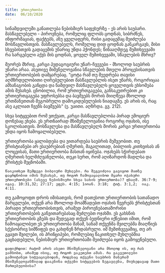 ```yaml
---
title: ურთიერთობა
date:  06/10/2020
---
```


სინამდვილეში განათლება ნებისმიერ საფეხურზე - ეს არის საუბარი. მასწავლებელი - პიროვნება, რომელიც ფლობს ცოდნას, სიბრძნეს, ინფორმაციას, ფაქტებს, ანუ ყველაფერს, რისი გადაცემაც შეიძლება მოსწავლისთვის. მასწავლებელს, რომელიც დიდ ცოდნას განკარგავს, მისი სხვებისთვის გადაცემის უნარიც უნდა ჰქონდეს; წინააღმდეგ შემთხვევაში რა სარგებელი აქვს მის ცოდნას, ყოველ შემთხვევაში, სწავლების მხრივ?

მეორეს მხრივ, კარგი პედაგოგიური უნარ-ჩვევები - მხოლოდ საუბრის უნარი არაა. ასეთივე მიშვნელოვანია სწავლების მთელი პროცესისათვის ურთიერთობების დამყარებაც. "ცოტა რამ თუ შეედრება თავისი აღმზრდელობითი ღირებულებით მასწავლებლის ისეთ უნარს, როგორიცაა ამხანაგობის განცდა და ნამდვილ მასწავლებელს ყოველთვის ეხსომება ამის შესახებ. ცნობილია, რომ ურთიერთგაგება, განსაკუთრებით კი ურთიერთგაგება უფროსებსა და ბავშვებს შორის მიიღწევა მხოლოდ ერთმანეთთან მეგობრული დამოკიდებულების ნიადაგზე. ეს არის ის, რაც ასე აკლიათ ჩვენს ბავშვებს" (ე. უაითი. აღზრდა. გვ. 212).

სხვა სიტყვებით რომ ვთქვათ, კარგი მასწავლებლობა პირად ემოციურ დონესაც ეხება. ეს ერთნაირად მნიშვნელოვანია როგორც ოჯახის, ისე სკოლისათვის. მოსწავლესა და მასწავლებელს შორის კარგი ურთიერთობა უნდა იყოს ჩამოყალიბებული.

ურთიერთობა ყალიბდება და ვითარდება საუბრის მეშვეობით. თუ ქრისტიანები არ ესაუბრებიან ღმერთს, მაგალითად, ბიბლიის კითხვისას ან ლოცვისას, მათი ურთიერთობა მასთან იყინება. ოჯახებს სჭირდებათ ღმერთის ხელმძღვანელობა, თუკი სურთ, რომ აღიზარდონ მადლსა და ქრისტეს შეცნობაში.

`წაიკითხეთ შემდეგი ბიბლიური მუხლები. რა შეგვიძლია გავიგოთ მათზე დაყრდნობით იმის შესახებ, თუ როგორ ჩამოვაყალიბოთ მყარი ოჯახური ურთიერთობები (ასევე ნებისმიერი სხვა სახის ურთიერთობა)? ფსალმ. 36:7-9; იგავ. 10:31,32; 27:17; ეფეს. 4:15; 1იოან. 3:18;  ტიტ. 3:1,2;  იაკ. 4:11.`

თუ გამოყოფთ დროს იმისათვის, რომ დათესოთ ურთიერთობის სათანადო მარცვლები, თქვენ არა მხოლოდ მოამზადებთ ოჯახის წევრებს ქრისტესთან პირადი ურთიერთობისთვის, არამედ პიროვნებათაშორისი ურთიერთობების განვითარებასაც შეძლებთ ოჯახში. ეს გახსნის ურთიერთობის გზებს და შედეგად თქვენ ბედნიერი იქნებით იმით, რომ ჩამოაყალიბეთ ეს ურთიერთობა მანამ, სანამ თქვენმა შვილებმა მიაღწიეს სქესობრივ სიმწიფეს და გახდნენ ზრდასრული. იმ შემთხვევაშიც, თუ არ გყავთ შვილები, ის პრინციპები, რომლებიც წაკითხულ მუხლებშია გაცხადებული, ნებისმიერ ურთიერთობაში შეიძლება იყოს გამოყენებული.

`დაფიქრდით: რატომ არის ასეთი მნიშვნელოვანი არა მხოლოდ ის, თუ რას ვამბობთ, არამედ ისიც, თუ როგორ ვაკეთებთ ამას. რა გაკვეთილები გამოიტანეთ სიტუაციებიდან, როდესაც თქვენი საუბრის მანერამ მნიშვნელოვანწილად დააკნინა თქვენი სიტყვების ზეგავლენა, მიუხედავად მათი მართებულობისა?`